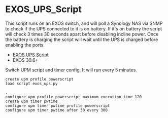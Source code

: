 # EXOS_UPS_Script
This script runs on an EXOS switch, and will poll a Synology NAS via SNMP to check if the UPS connected to it is on battery.  If it's on battery the script will check 3 times 30 seconds apart before disabling incline power.  Once the battery is charging the script will wait until the UPS is charged before enabling the ports.


* [EXOS UPS Script](exos_ups.py)
* EXOS 30.6+


Switch UPM script and timer config.  It will run every 5 minutes.
```
create upm profile powerscript
load script exos_ups.py

.
configure upm profile powerscript maximum execution-time 120
create upm timer pwtime
configure upm timer pwtime profile powerscript
configure upm timer pwtime after 30 every 300
```
